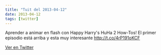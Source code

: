 ```yaml
---
title: "Tuit del 2013-04-12"
date: 2013-04-12
tags: [twitter]
---
```


Aprender a animar en flash con Happy Harry's HuHa 2 How-Tos! El primer episodio está arriba y esta muy interesante http://t.co/4rP191oKCF



[Ver en Twitter](https://twitter.com/i/web/status/322825598412132352)
